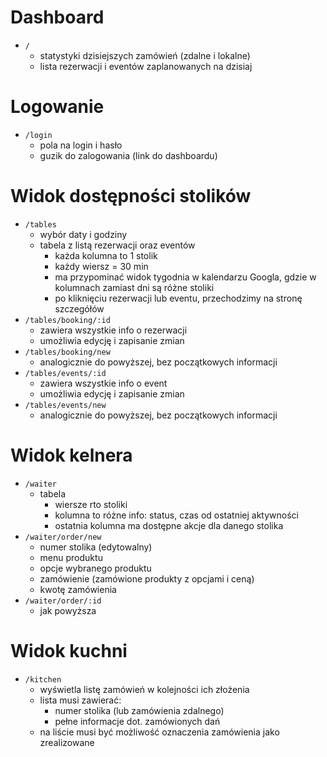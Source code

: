 # Dashboard

  - `/`
    - statystyki dzisiejszych zamówień (zdalne i lokalne)
    - lista rezerwacji i eventów zaplanowanych na dzisiaj

# Logowanie

  - `/login`
    - pola na login i hasło
    - guzik do zalogowania (link do dashboardu)

# Widok dostępności stolików

  - `/tables`
    - wybór daty i godziny
    - tabela z listą rezerwacji oraz eventów
      - każda kolumna to 1 stolik
      - każdy wiersz = 30 min
      - ma przypominać widok tygodnia w kalendarzu Googla, gdzie w kolumnach zamiast dni są różne stoliki
      - po kliknięciu rezerwacji lub eventu, przechodzimy na stronę szczegółów
  - `/tables/booking/:id`
    - zawiera wszystkie info o rezerwacji
    - umożliwia edycję i zapisanie zmian
  - `/tables/booking/new`
    - analogicznie do powyższej, bez początkowych informacji
  - `/tables/events/:id`
    - zawiera wszystkie info o event
    - umożliwia edycję i zapisanie zmian
  - `/tables/events/new`
      - analogicznie do powyższej, bez początkowych informacji

# Widok kelnera

  - `/waiter`
    - tabela
      - wiersze rto stoliki
      - kolumna to różne info: status, czas od ostatniej aktywności
      - ostatnia kolumna ma dostępne akcje dla danego stolika
  - `/waiter/order/new`
    - numer stolika (edytowalny)
    - menu produktu
    - opcje wybranego produktu
    - zamówienie (zamówione produkty z opcjami i ceną)
    - kwotę zamówienia
  - `/waiter/order/:id`
    - jak powyższa

# Widok kuchni

  - `/kitchen`
    - wyświetla listę zamówień w kolejności ich złożenia
    - lista musi zawierać:
      - numer stolika (lub zamówienia zdalnego)
      - pełne informacje dot. zamówionych dań
    - na liście musi być możliwość oznaczenia zamówienia jako zrealizowane

